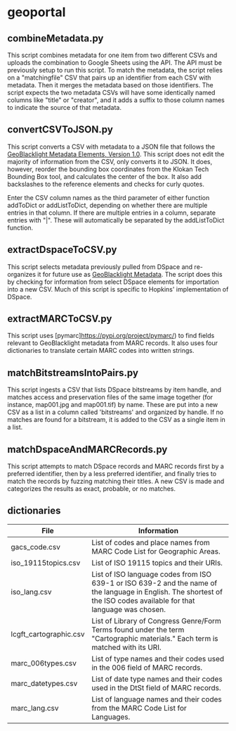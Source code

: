 # geoportal

## combineMetadata.py

This script combines metadata for one item from two different CSVs and uploads the combination to Google Sheets using the API. The API must be previously setup to run this script. To match the metadata, the script relies on a "matchingfile" CSV that pairs up an identifier from each CSV with metadata. Then it merges the metadata based on those identifiers. The script expects the two metadata CSVs will have some identically named columns like "title" or "creator", and it adds a suffix to those column names to indicate the source of that metadata.

## convertCSVToJSON.py

This script converts a CSV with metadata to a JSON file that follows the [GeoBlacklight Metadata Elements, Version 1.0](https://github.com/geoblacklight/geoblacklight/wiki/GeoBlacklight-1.0-Metadata-Elements). This script does not edit the majority of information from the CSV, only converts it to JSON. It does, however, reorder the bounding box coordinates from the Klokan Tech Bounding Box tool, and calculates the center of the box. It also add backslashes to the reference elements and checks for curly quotes.  

Enter the CSV column names as the third parameter of either function addToDict or addListToDict, depending on whether there are multiple entries in that column. If there are multiple entries in a column, separate entries with "|". These will automatically be separated by the addListToDict function.

## extractDspaceToCSV.py

This script selects metadata previously pulled from DSpace and re-organizes it for future use as [GeoBlacklight Metadata](https://github.com/geoblacklight/geoblacklight/wiki/GeoBlacklight-1.0-Metadata-Elements). The script does this by checking for information from select DSpace elements for importation into a new CSV. Much of this script is specific to Hopkins' implementation of DSpace.

## extractMARCToCSV.py

This script uses [pymarc]https://pypi.org/project/pymarc/) to find fields relevant to GeoBlacklight metadata from MARC records. It also uses four dictionaries to translate certain MARC codes into written strings.

## matchBitstreamsIntoPairs.py

This script ingests a CSV that lists DSpace bitstreams by item handle, and matches access and preservation files of the same image together (for instance, map001.jpg and map001.tif) by name. These are put into a new CSV as a list in a column called 'bitstreams' and organized by handle. If no matches are found for a bitstream, it is added to the CSV as a single item in a list.

## matchDspaceAndMARCRecords.py

This script attempts to match DSpace records and MARC records first by a preferred identifier, then by a less preferred identifier, and finally tries to match the records by fuzzing matching their titles. A new CSV is made and categorizes the results as exact, probable, or no matches.


## dictionaries
|File                   | Information                                                             |
|-----------------------|-------------------------------------------------------------------------|
|gacs_code.csv          | List of codes and place names from MARC Code List for Geographic Areas.
|iso_19115topics.csv    | List of ISO 19115 topics and their URIs.                                
|iso_lang.csv           | List of ISO language codes from ISO 639-1 or ISO 639-2 and the name of the language in English. The shortest of the ISO codes available for that language was chosen.
|lcgft_cartographic.csv | List of Library of Congress Genre/Form Terms found under the term "Cartographic materials." Each term is matched with its URI.
|marc_006types.csv      | List of type names and their codes used in the 006 field of MARC records.
|marc_datetypes.csv     | List of date type names and their codes used in the DtSt field of MARC records.
|marc_lang.csv          | List of language names and their codes from the MARC Code List for Languages.
